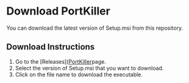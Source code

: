 # Download PortKiller

You can download the latest version of Setup.msi from this repository.

## Download Instructions

1. Go to the [Releases]([PortKiller](https://github.com/HenryKim2022/PortKiller/releases/tag/PortKiller)page.
2. Select the version of Setup.msi that you want to download.
3. Click on the file name to download the executable.

